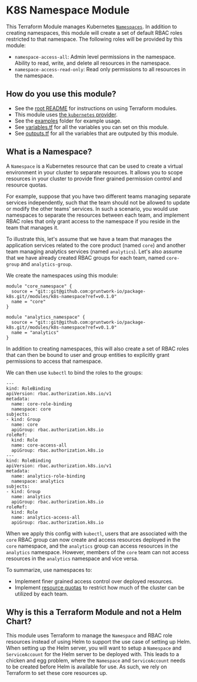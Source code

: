 # K8S Namespace Module

This Terraform Module manages Kubernetes
[`Namespaces`](https://kubernetes.io/docs/concepts/overview/working-with-objects/namespaces/). In addition to creating
namespaces, this module will create a set of default RBAC roles restricted to that namespace. The following roles will
be provided by this module:

- `namespace-access-all`: Admin level permissions in the namespace. Ability to read, write, and delete all resources in
  the namespace.
- `namespace-access-read-only`: Read only permissions to all resources in the namespace.


## How do you use this module?

* See the [root README](/README.md) for instructions on using Terraform modules.
* This module uses [the `kubernetes` provider](https://www.terraform.io/docs/providers/kubernetes/index.html).
* See the [examples](/examples) folder for example usage.
* See [variables.tf](./variables.tf) for all the variables you can set on this module.
* See [outputs.tf](./outputs.tf) for all the variables that are outputed by this module.


## What is a Namespace?

A `Namespace` is a Kubernetes resource that can be used to create a virtual environment in your cluster to separate 
resources. It allows you to scope resources in your cluster to provide finer grained permission control and resource
quotas.

For example, suppose that you have two different teams managing separate services independently, such that the team
should not be allowed to update or modify the other teams' services. In such a scenario, you would use namespaces to
separate the resources between each team, and implement RBAC roles that only grant access to the namespace if you reside
in the team that manages it.

To illustrate this, let's assume that we have a team that manages
the application services related to the core product (named `core`) and another team managing analytics services (named
`analytics`). Let's also assume that we have already created RBAC groups for each team, named `core-group` and
`analytics-group`.

We create the namespaces using this module:

```
module "core_namespace" {
  source = "git::git@github.com:gruntwork-io/package-k8s.git//modules/k8s-namespace?ref=v0.1.0"
  name = "core"
}

module "analytics_namespace" {
  source = "git::git@github.com:gruntwork-io/package-k8s.git//modules/k8s-namespace?ref=v0.1.0"
  name = "analytics"
}
```

In addition to creating namespaces, this will also create a set of RBAC roles that can then be bound to user and group
entities to explicitly grant permissions to access that namespace.

We can then use `kubectl` to bind the roles to the groups:
```
---
kind: RoleBinding
apiVersion: rbac.authorization.k8s.io/v1
metadata:
  name: core-role-binding
  namespace: core
subjects:
- kind: Group
  name: core
  apiGroup: rbac.authorization.k8s.io
roleRef:
  kind: Role
  name: core-access-all
  apiGroup: rbac.authorization.k8s.io
---
kind: RoleBinding
apiVersion: rbac.authorization.k8s.io/v1
metadata:
  name: analytics-role-binding
  namespace: analytics
subjects:
- kind: Group
  name: analytics
  apiGroup: rbac.authorization.k8s.io
roleRef:
  kind: Role
  name: analytics-access-all
  apiGroup: rbac.authorization.k8s.io
```

When we apply this config with `kubectl`, users that are associated with the `core` RBAC group can now create and access
resources deployed in the `core` namespace, and the `analytics` group can access resources in the `analytics` namespace.
However, members of the `core` team can not access resources in the `analytics` namespace and vice versa.

To summarize, use namespaces to:

- Implement finer grained access control over deployed resources.
- Implement [resource quotas](https://kubernetes.io/docs/concepts/policy/resource-quotas/) to restrict how much of the
  cluster can be utilized by each team.


## Why is this a Terraform Module and not a Helm Chart?

This module uses Terraform to manage the `Namespace` and RBAC role resources instead of using Helm to support the use case of
setting up Helm. When setting up the Helm server, you will want to setup a `Namespace` and `ServiceAccount` for the Helm
server to be deployed with. This leads to a chicken and egg problem, where the `Namespace` and `ServiceAccount` needs to
be created before Helm is available for use. As such, we rely on Terraform to set these core resources up.
